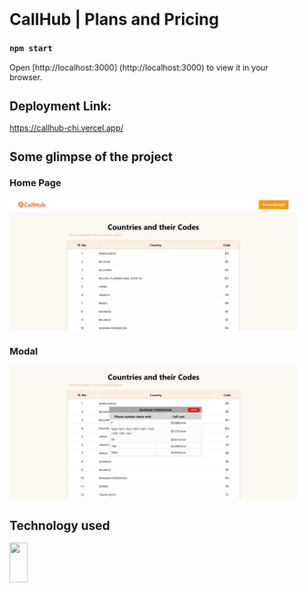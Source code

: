 # CallHub | Plans and Pricing

### `npm start`

Open [http://localhost:3000]
(http://localhost:3000) to view it in your browser.

## Deployment Link:

https://callhub-chi.vercel.app/


## Some glimpse of the project


### Home Page

<img src="https://github.com/Shivam2101s/images/blob/main/callhub/Main.jpg?raw=true">

### Modal

<img src="https://github.com/Shivam2101s/images/blob/main/callhub/modal.jpg?raw=true">

## Technology used

<img src="https://logos-download.com/wp-content/uploads/2016/09/React_logo_wordmark.png" width="25%" height="70px" />
